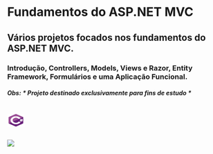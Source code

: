 # Fundamentos do ASP.NET MVC

## Vários projetos focados nos fundamentos do ASP.NET MVC.

### Introdução, Controllers, Models, Views e Razor, Entity Framework, Formulários e uma Aplicação Funcional.

##### Obs: * Projeto destinado exclusivamente para fins de estudo *

<div style="display: inline_block"><br>
  <img align="center" alt="Rafa-Csharp" height="30" width="40" src="https://raw.githubusercontent.com/devicons/devicon/master/icons/csharp/csharp-original.svg">
</div>

  ##
 
<div> 
  <a href="https://www.linkedin.com/in/rafaella-ballerini-45875016a" target="_blank"><img src="https://img.shields.io/badge/-LinkedIn-%230077B5?style=for-the-badge&logo=linkedin&logoColor=white" target="_blank"></a>   
</div>
